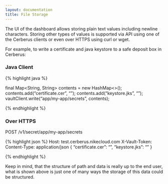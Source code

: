 ```yaml
---
layout: documentation
title: File Storage
---
```


The UI of the dashboard allows storing plain text values including newline characters.  Storing other types of values 
is supported via API using one of the Cerberus clients or even over HTTPS using curl or wget.

For example, to write a certificate and java keystore to a safe deposit box in Cerberus:

### Java Client
 
{% highlight java %}

final Map<String, String> contents = new HashMap<>();
contents.add(“certificate.cer”, “<file contents>”);
contents.add(“keystore.jks”, “<file contents>”);
vaultClient.write(“app/my-app/secrets”, contents);

{% endhighlight %}

### Over HTTPS

POST /v1/secret/app/my-app/secrets

{% highlight json %}
Host: test.cerberus.nikecloud.com
X-Vault-Token: <YOUR CERBERUS TOKEN>
Content-Type: application/json
{
	“certificate.cer”: “<file contents>”,
	“keystore.jks”: “<file contents>”
}

{% endhighlight %}



Keep in mind, that the structure of path and data is really up to the end user, what is shown above is just one of many 
ways the storage of this data could be structured.

